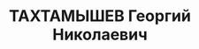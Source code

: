 ---
title: ТАХТАМЫШЕВ Георгий Николаевич
description: "Род. в 1901, Украина, Донецкая обл., с. Старокерменчик, грек, член ВКП(б)\
  \ с 1920. Проживал: Украинская ССР, Харьков, Сорокинская, 49, кв. 91. Партработник,\
  \ директор Харьковского театра Музыкальной комедии \n  Арестован 16.10.1937. Обв.\
  \ по ст. 54-7-8-11 (участник антисоветской террористической организации правых).\
  \ Приговор: ВК ВС СССР, 05.12.1937 – ВМН. Расстрелян 06.12.1937, Харьков. \n  Реабилитирован\
  \ 05.05.1956"
---